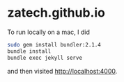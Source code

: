 # zatech.github.io

To run locally on a mac, I did

```bash
sudo gem install bundler:2.1.4
bundle install
bundle exec jekyll serve
```

and then visited [http://localhost:4000](http://localhost:4000).

